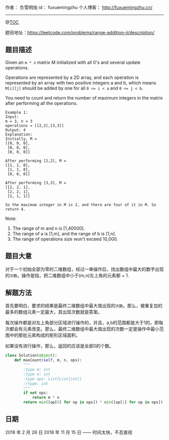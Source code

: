 
作者： 负雪明烛
id：	fuxuemingzhu
个人博客：	http://fuxuemingzhu.cn/

---
@[TOC](目录)

题目地址：https://leetcode.com/problems/range-addition-ii/description/


## 题目描述

Given an ``m * n`` matrix M initialized with all 0's and several update operations.

Operations are represented by a 2D array, and each operation is represented by an array with two positive integers a and b, which means ``M[i][j]`` should be added by one for all ``0 <= i < a`` and ``0 <= j < b``.

You need to count and return the number of maximum integers in the matrix after performing all the operations.

    Example 1:
    Input: 
    m = 3, n = 3
    operations = [[2,2],[3,3]]
    Output: 4
    Explanation: 
    Initially, M = 
    [[0, 0, 0],
     [0, 0, 0],
     [0, 0, 0]]
    
    After performing [2,2], M = 
    [[1, 1, 0],
     [1, 1, 0],
     [0, 0, 0]]
    
    After performing [3,3], M = 
    [[2, 2, 1],
     [2, 2, 1],
     [1, 1, 1]]

    So the maximum integer in M is 2, and there are four of it in M. So return 4.

Note:

1. The range of m and n is [1,40000].
1. The range of a is [1,m], and the range of b is [1,n].
1. The range of operations size won't exceed 10,000.


## 题目大意

对于一个初始全部为零的二维数组，经过一串操作后，找出数组中最大的数字出现的``次数``。操作是指，把二维数组中小于(m,n)左上角的元素都 + 1.

## 解题方法

首先要明白，要求的结果是最终二维数组中最大值出现的``次数``。那么，被重复加的最多的数组元素一定最大，其出现次数就是答案。

每次操作都是对左上角部分区域进行操作的，并且，a,b的范围都是大于1的，即每次都会有元素改变。那么，最终二维数组中最大值出现的次数一定是操作中最小范围中的那批元素构成的矩形区域面积。

如果没有进行操作，那么，返回的应该是全部0的个数。

```python
class Solution(object):
    def maxCount(self, m, n, ops):
        """
        :type m: int
        :type n: int
        :type ops: List[List[int]]
        :rtype: int
        """
        if not ops:
            return m * n
        return min([op[0] for op in ops]) * min([op[1] for op in ops])
```

## 日期

2018 年 2 月 28 日 
2018 年 11 月 15 日 —— 时间太快，不忍直视
